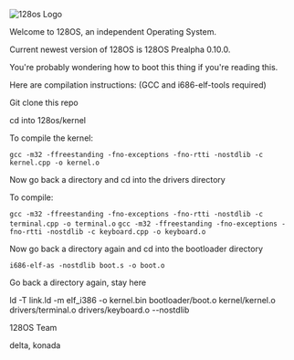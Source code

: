![128os Logo](https://github.com/user-attachments/assets/afeb8fdd-37b9-45e0-a8e2-38c9e8a0f1ac)

Welcome to 128OS, an independent Operating System.

Current newest version of 128OS is 128OS Prealpha 0.10.0.

You're probably wondering how to boot this thing if you're reading this.


Here are compilation instructions:
(GCC and i686-elf-tools required)

Git clone this repo

cd into 128os/kernel

To compile the kernel:

`gcc -m32 -ffreestanding -fno-exceptions -fno-rtti -nostdlib -c kernel.cpp -o kernel.o`

Now go back a directory and cd into the drivers directory

To compile:

`gcc -m32 -ffreestanding -fno-exceptions -fno-rtti -nostdlib -c terminal.cpp -o terminal.o`
`gcc -m32 -ffreestanding -fno-exceptions -fno-rtti -nostdlib -c keyboard.cpp -o keyboard.o`

Now go back a directory again and cd into the bootloader directory

`i686-elf-as -nostdlib boot.s -o boot.o`

Go back a directory again, stay here

ld -T link.ld -m elf_i386 -o kernel.bin bootloader/boot.o kernel/kernel.o drivers/terminal.o drivers/keyboard.o --nostdlib

128OS Team

delta, konada
